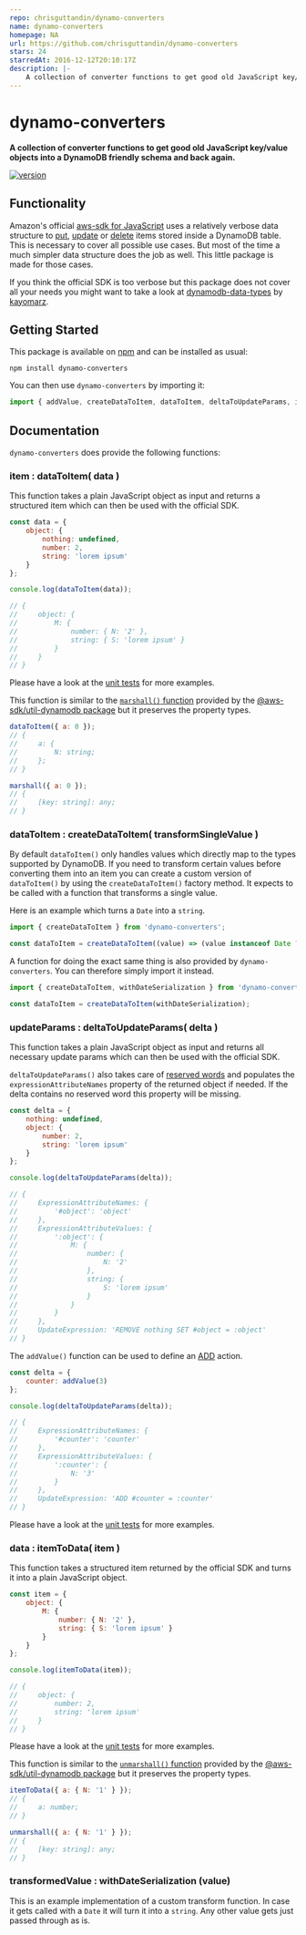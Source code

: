 ```yaml
---
repo: chrisguttandin/dynamo-converters
name: dynamo-converters
homepage: NA
url: https://github.com/chrisguttandin/dynamo-converters
stars: 24
starredAt: 2016-12-12T20:10:17Z
description: |-
    A collection of converter functions to get good old JavaScript key/value objects into a DynamoDB friendly schema and back again.
---
```


# dynamo-converters

**A collection of converter functions to get good old JavaScript key/value objects into a DynamoDB friendly schema and back again.**

[![version](https://img.shields.io/npm/v/dynamo-converters.svg?style=flat-square)](https://www.npmjs.com/package/dynamo-converters)

## Functionality

Amazon's official [aws-sdk for JavaScript](https://docs.aws.amazon.com/sdk-for-javascript/) uses a relatively verbose data structure to [put](http://docs.aws.amazon.com/AWSJavaScriptSDK/latest/AWS/DynamoDB.html#putItem-property), [update](http://docs.aws.amazon.com/AWSJavaScriptSDK/latest/AWS/DynamoDB.html#updateItem-property) or [delete](http://docs.aws.amazon.com/AWSJavaScriptSDK/latest/AWS/DynamoDB.html#deleteItem-property) items stored inside a DynamoDB table. This is necessary to cover all possible use cases. But most of the time a much simpler data structure does the job as well. This little package is made for those cases.

If you think the official SDK is too verbose but this package does not cover all your needs you
might want to take a look at [dynamodb-data-types](https://github.com/kayomarz/dynamodb-data-types)
by [kayomarz](https://github.com/kayomarz).

## Getting Started

This package is available on [npm](https://www.npmjs.org/package/dynamo-converters) and can be
installed as usual:

```shell
npm install dynamo-converters
```

You can then use `dynamo-converters` by importing it:

```js
import { addValue, createDataToItem, dataToItem, deltaToUpdateParams, itemToData, withDateSerialization } from 'dynamo-converters';
```

## Documentation

`dynamo-converters` does provide the following functions:

### item : dataToItem( data )

This function takes a plain JavaScript object as input and returns a structured item which can then
be used with the official SDK.

```js
const data = {
    object: {
        nothing: undefined,
        number: 2,
        string: 'lorem ipsum'
    }
};

console.log(dataToItem(data));

// {
//     object: {
//         M: {
//             number: { N: '2' },
//             string: { S: 'lorem ipsum' }
//         }
//     }
// }
```

Please have a look at the
[unit tests](https://github.com/chrisguttandin/dynamo-converters/blob/master/test/unit/module.js#L4-L59) for
more examples.

This function is similar to the [`marshall()` function](https://docs.aws.amazon.com/AWSJavaScriptSDK/v3/latest/modules/_aws_sdk_util_dynamodb.html#marshall-1) provided by the [@aws-sdk/util-dynamodb package](https://docs.aws.amazon.com/AWSJavaScriptSDK/v3/latest/modules/_aws_sdk_util_dynamodb.html#aws-sdkutil-dynamodb) but it preserves the property types.

```js
dataToItem({ a: 0 });
// {
//     a: {
//         N: string;
//     };
// }

marshall({ a: 0 });
// {
//     [key: string]: any;
// }
```

### dataToItem : createDataToItem( transformSingleValue )

By default `dataToItem()` only handles values which directly map to the types supported by DynamoDB. If you need to transform certain values before converting them into an item you can create a custom version of `dataToItem()` by using the `createDataToItem()` factory method. It expects to be called with a function that transforms a single value.

Here is an example which turns a `Date` into a `string`.

```js
import { createDataToItem } from 'dynamo-converters';

const dataToItem = createDataToItem((value) => (value instanceof Date ? value.toJSON() : value));
```

A function for doing the exact same thing is also provided by `dynamo-converters`. You can therefore simply import it instead.

```js
import { createDataToItem, withDateSerialization } from 'dynamo-converters';

const dataToItem = createDataToItem(withDateSerialization);
```

### updateParams : deltaToUpdateParams( delta )

This function takes a plain JavaScript object as input and returns all necessary update params which
can then be used with the official SDK.

`deltaToUpdateParams()` also takes care of
[reserved words](http://docs.aws.amazon.com/amazondynamodb/latest/developerguide/ReservedWords.html)
and populates the `expressionAttributeNames` property of the returned object if needed. If the delta
contains no reserved word this property will be missing.

```js
const delta = {
    nothing: undefined,
    object: {
        number: 2,
        string: 'lorem ipsum'
    }
};

console.log(deltaToUpdateParams(delta));

// {
//     ExpressionAttributeNames: {
//         '#object': 'object'
//     },
//     ExpressionAttributeValues: {
//         ':object': {
//             M: {
//                 number: {
//                     N: '2'
//                 },
//                 string: {
//                     S: 'lorem ipsum'
//                 }
//             }
//         }
//     },
//     UpdateExpression: 'REMOVE nothing SET #object = :object'
// }
```

The `addValue()` function can be used to define an [ADD](https://docs.aws.amazon.com/amazondynamodb/latest/developerguide/Expressions.UpdateExpressions.html#Expressions.UpdateExpressions.ADD) action.

```js
const delta = {
    counter: addValue(3)
};

console.log(deltaToUpdateParams(delta));

// {
//     ExpressionAttributeNames: {
//         '#counter': 'counter'
//     },
//     ExpressionAttributeValues: {
//         ':counter': {
//             N: '3'
//         }
//     },
//     UpdateExpression: 'ADD #counter = :counter'
// }
```

Please have a look at the
[unit tests](https://github.com/chrisguttandin/dynamo-converters/blob/master/test/unit/module.js#L61-L182) for
more examples.

### data : itemToData( item )

This function takes a structured item returned by the official SDK and turns it into a plain
JavaScript object.

```js
const item = {
    object: {
        M: {
            number: { N: '2' },
            string: { S: 'lorem ipsum' }
        }
    }
};

console.log(itemToData(item));

// {
//     object: {
//         number: 2,
//         string: 'lorem ipsum'
//     }
// }
```

Please have a look at the [unit tests](https://github.com/chrisguttandin/dynamo-converters/blob/master/test/unit/module.js#L184-L227) for more examples.

This function is similar to the [`unmarshall()` function](https://docs.aws.amazon.com/AWSJavaScriptSDK/v3/latest/modules/_aws_sdk_util_dynamodb.html#unmarshall-1) provided by the [@aws-sdk/util-dynamodb package](https://docs.aws.amazon.com/AWSJavaScriptSDK/v3/latest/modules/_aws_sdk_util_dynamodb.html#aws-sdkutil-dynamodb) but it preserves the property types.

```js
itemToData({ a: { N: '1' } });
// {
//     a: number;
// }

unmarshall({ a: { N: '1' } });
// {
//     [key: string]: any;
// }
```

### transformedValue : withDateSerialization (value)

This is an example implementation of a custom transform function. In case it gets called with a `Date` it will turn it into a `string`. Any other value gets just passed through as is.

